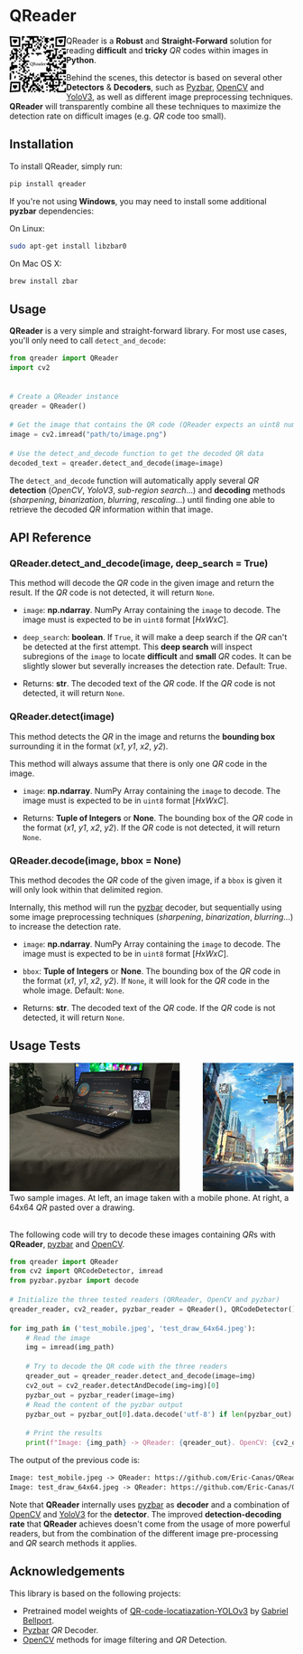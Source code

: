 # QReader

<img alt="QReader" title="QReader" src="https://raw.githubusercontent.com/Eric-Canas/QReader/main/documentation/resources/logo.png" width="20%" align="left"> QReader is a **Robust** and **Straight-Forward** solution for reading **difficult** and **tricky** _QR_ codes within images in **Python**.

Behind the scenes, this detector is based on several other **Detectors** & **Decoders**, such as <a href="https://github.com/NaturalHistoryMuseum/pyzbar" target="_blank">Pyzbar</a>, <a href="https://opencv.org/" target="_blank">OpenCV</a> and <a href="https://github.com/Gbellport/QR-code-localization-YOLOv3" target="_blank">YoloV3</a>, as well as different image preprocessing techniques. **QReader** will transparently combine all these techniques to maximize the detection rate on difficult images (e.g. _QR_ code too small).

## Installation

To install QReader, simply run:

```bash
pip install qreader
```

If you're not using **Windows**, you may need to install some additional **pyzbar** dependencies:

On Linux:
```bash
sudo apt-get install libzbar0
```

On Mac OS X:
```bash
brew install zbar
```

## Usage

**QReader** is a very simple and straight-forward library. For most use cases, you'll only need to call ``detect_and_decode``:

```python
from qreader import QReader
import cv2


# Create a QReader instance
qreader = QReader()

# Get the image that contains the QR code (QReader expects an uint8 numpy array)
image = cv2.imread("path/to/image.png")

# Use the detect_and_decode function to get the decoded QR data
decoded_text = qreader.detect_and_decode(image=image)
```

The ``detect_and_decode`` function will automatically apply several _QR_ **detection** (_OpenCV_, _YoloV3_, _sub-region search_...) and **decoding** methods (_sharpening_, _binarization_, _blurring_, _rescaling_...) until finding one able to retrieve the decoded _QR_ information within that image.


## API Reference

### QReader.detect_and_decode(image, deep_search = True)

This method will decode the _QR_ code in the given image and return the result. If the _QR_ code is not detected, it will  return ``None``.

- ``image``: **np.ndarray**. NumPy Array containing the ``image`` to decode. The image must is expected to be in ``uint8`` format [_HxWxC_].
- ``deep_search``: **boolean**. If ``True``, it will make a deep search if the _QR_ can't be detected at the first attempt. This **deep search** will inspect subregions of the ``image`` to locate **difficult** and **small** _QR_ codes. It can be slightly slower but severally increases the detection rate. Default: True.


- Returns: **str**. The decoded text of the _QR_ code. If the _QR_ code is not detected, it will return ``None``.

### QReader.detect(image)

This method detects the _QR_ in the image and returns the **bounding box** surrounding it in the format (_x1_, _y1_, _x2_, _y2_). 

This method will always assume that there is only one _QR_ code in the image.

- ``image``: **np.ndarray**. NumPy Array containing the ``image`` to decode. The image must is expected to be in ``uint8`` format [_HxWxC_].


- Returns: **Tuple of Integers** or **None**. The bounding box of the _QR_ code in the format (_x1_, _y1_, _x2_, _y2_). If the _QR_ code is not detected, it will return ``None``.


### QReader.decode(image, bbox = None)

This method decodes the _QR_ code of the given image, if a ``bbox`` is given it will only look within that delimited region.

Internally, this method will run the <a href="https://github.com/NaturalHistoryMuseum/pyzbar" target="_blank">pyzbar</a> decoder, but sequentially using some image preprocessing techniques (_sharpening_, _binarization_, _blurring_...) to increase the detection rate.

- ``image``: **np.ndarray**. NumPy Array containing the ``image`` to decode. The image must is expected to be in ``uint8`` format [_HxWxC_].
- ``bbox``: **Tuple of Integers** or **None**. The bounding box of the _QR_ code in the format (_x1_, _y1_, _x2_, _y2_). If ``None``, it will look for the _QR_ code in the whole image. Default: ``None``.


- Returns: **str**. The decoded text of the _QR_ code. If the _QR_ code is not detected, it will return ``None``.

## Usage Tests
<div><img alt="test_on_mobile" title="test_on_mobile" src="https://raw.githubusercontent.com/Eric-Canas/QReader/main/documentation/resources/test_mobile.jpeg" width="60%"><img alt="" title="QReader" src="https://raw.githubusercontent.com/Eric-Canas/QReader/main/documentation/resources/test_draw_64x64.jpeg" width="32%" align="right"></div>
<div>Two sample images. At left, an image taken with a mobile phone. At right, a 64x64 <i>QR</i> pasted over a drawing.</div>    
<br>

The following code will try to decode these images containing <i>QR</i>s with **QReader**, <a href="https://github.com/NaturalHistoryMuseum/pyzbar" target="_blank">pyzbar</a> and <a href="https://opencv.org/" target="_blank">OpenCV</a>.
```python
from qreader import QReader
from cv2 import QRCodeDetector, imread
from pyzbar.pyzbar import decode

# Initialize the three tested readers (QRReader, OpenCV and pyzbar)
qreader_reader, cv2_reader, pyzbar_reader = QReader(), QRCodeDetector(), decode

for img_path in ('test_mobile.jpeg', 'test_draw_64x64.jpeg'):
    # Read the image
    img = imread(img_path)

    # Try to decode the QR code with the three readers
    qreader_out = qreader_reader.detect_and_decode(image=img)
    cv2_out = cv2_reader.detectAndDecode(img=img)[0]
    pyzbar_out = pyzbar_reader(image=img)
    # Read the content of the pyzbar output
    pyzbar_out = pyzbar_out[0].data.decode('utf-8') if len(pyzbar_out) > 0 else ""

    # Print the results
    print(f"Image: {img_path} -> QReader: {qreader_out}. OpenCV: {cv2_out}. pyzbar: {pyzbar_out}.")
```

The output of the previous code is:

```txt
Image: test_mobile.jpeg -> QReader: https://github.com/Eric-Canas/QReader. OpenCV: . pyzbar: .
Image: test_draw_64x64.jpeg -> QReader: https://github.com/Eric-Canas/QReader. OpenCV: . pyzbar: .
```

Note that **QReader** internally uses <a href="https://github.com/NaturalHistoryMuseum/pyzbar" target="_blank">pyzbar</a> as **decoder** and a combination of <a href="https://opencv.org/" target="_blank">OpenCV</a> and <a href="https://github.com/Gbellport/QR-code-localization-YOLOv3" target="_blank">YoloV3</a> for the **detector**. The improved **detection-decoding rate** that **QReader** achieves doesn't come from the usage of more powerful readers, but from the combination of the different image pre-processing and _QR_ search methods it applies.

## Acknowledgements

This library is based on the following projects:

- Pretrained model weights of <a href="https://github.com/Gbellport/QR-code-localization-YOLOv3" target="_blank">QR-code-locatiazation-YOLOv3</a> by <a href="https://github.com/Gbellport" target="_blank">Gabriel Bellport</a>.
- <a href="https://github.com/NaturalHistoryMuseum/pyzbar" target="_blank">Pyzbar</a> _QR_ Decoder.
- <a href="https://opencv.org/" target="_blank">OpenCV</a> methods for image filtering and _QR_ Detection.

